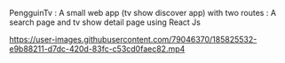 
   PengguinTv : A small web app (tv show discover app) with two routes : A search page and tv show detail page using React Js
      
      
   https://user-images.githubusercontent.com/79046370/185825532-e9b88211-d7dc-420d-83fc-c53cd0faec82.mp4

